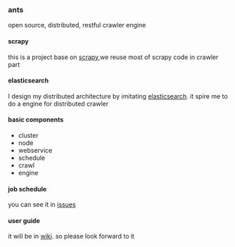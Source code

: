 ### ants
open source, distributed, restful crawler engine
#### scrapy
this is a project base on [scrapy](https://github.com/scrapy/scrapy),we reuse most of scrapy code in crawler part
#### elasticsearch
I design my distributed architecture by imitating [elasticsearch](https://github.com/elasticsearch/elasticsearch).
it spire me to do a engine for distributed crawler
#### basic components
*   cluster
*   node
*   webservice
*   schedule
*   crawl
*   engine

####  job schedule 
you can see it in [issues](https://github.com/wcong/ants/issues)
#### user guide
it will be in [wiki](https://github.com/wcong/ants/wiki).
so please look forward to it